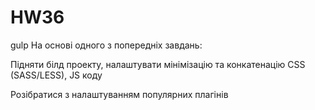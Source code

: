 # HW36
gulp
На основі одного з попередніх завдань:

Підняти білд проекту, налаштувати мінімізацію та конкатенацію CSS (SASS/LESS), JS коду

Розібратися з налаштуванням популярних плагінів
